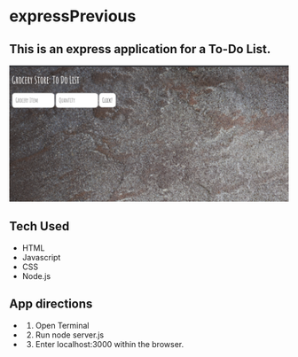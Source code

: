 # expressPrevious
## This is an express application for a To-Do List.

![ToDo img](images/expressprev.png)

## Tech Used
- HTML
- Javascript
- CSS
- Node.js

## App directions
- 1. Open Terminal
- 2. Run node server.js
- 3. Enter localhost:3000 within the browser.
